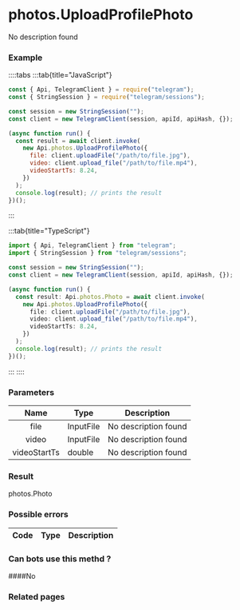 # photos.UploadProfilePhoto

No description found

### [](#example)Example

::::tabs
:::tab{title="JavaScript"}

```js
const { Api, TelegramClient } = require("telegram");
const { StringSession } = require("telegram/sessions");

const session = new StringSession("");
const client = new TelegramClient(session, apiId, apiHash, {});

(async function run() {
  const result = await client.invoke(
    new Api.photos.UploadProfilePhoto({
      file: client.uploadFile("/path/to/file.jpg"),
      video: client.upload_file("/path/to/file.mp4"),
      videoStartTs: 8.24,
    })
  );
  console.log(result); // prints the result
})();
```

:::

:::tab{title="TypeScript"}

```ts
import { Api, TelegramClient } from "telegram";
import { StringSession } from "telegram/sessions";

const session = new StringSession("");
const client = new TelegramClient(session, apiId, apiHash, {});

(async function run() {
  const result: Api.photos.Photo = await client.invoke(
    new Api.photos.UploadProfilePhoto({
      file: client.uploadFile("/path/to/file.jpg"),
      video: client.upload_file("/path/to/file.mp4"),
      videoStartTs: 8.24,
    })
  );
  console.log(result); // prints the result
})();
```

:::
::::

### [](#parameters)Parameters

|     Name     | Type      | Description          |
| :----------: | --------- | -------------------- |
|     file     | InputFile | No description found |
|    video     | InputFile | No description found |
| videoStartTs | double    | No description found |

### [](#result)Result

photos.Photo

### [](#possible-errors)Possible errors

| Code | Type | Description |
| :--: | ---- | ----------- |

### [](#can-bots-use-this-method)Can bots use this methd ?

####No

### [](#related-pages)Related pages
